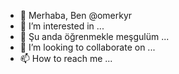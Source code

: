 - 👋 Merhaba, Ben @omerkyr
- 👀 I’m interested in ...
- 🌱 Şu anda öğrenmekle meşgulüm ...
- 💞️ I’m looking to collaborate on ...
- 📫 How to reach me ...

<!---
omerkyr/omerkyr is a ✨ special ✨ repository because its `README.md` (this file) appears on your GitHub profile.
You can click the Preview link to take a look at your changes.
--->
